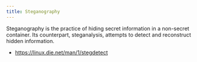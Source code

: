 ```yaml
---
title: Steganography
---
```

Steganography is the practice of hiding secret information in
a non-secret container. Its counterpart, steganalysis, attempts
to detect and reconstruct hidden information.

* https://linux.die.net/man/1/stegdetect
